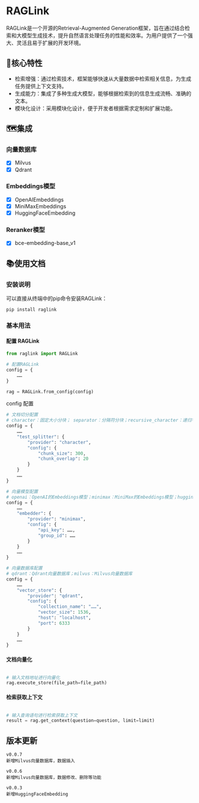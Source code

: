 # RAGLink

RAGLink是一个开源的Retrieval-Augmented Generation框架，旨在通过结合检索和大模型生成技术，提升自然语言处理任务的性能和效率。为用户提供了一个强大、灵活且易于扩展的开发环境。

## 🔑核心特性
- 检索增强：通过检索技术，框架能够快速从大量数据中检索相关信息，为生成任务提供上下文支持。
- 生成能力：集成了多种生成大模型，能够根据检索到的信息生成流畅、准确的文本。
- 模块化设计：采用模块化设计，便于开发者根据需求定制和扩展功能。

## 🗺️集成
### 向量数据库
- [x] Milvus
- [x] Qdrant

### Embeddings模型
- [x] OpenAIEmbeddings
- [x] MiniMaxEmbeddings
- [x] HuggingFaceEmbedding

### Reranker模型
- [x] bce-embedding-base_v1

## 📚使用文档

### 安装说明
可以直接从终端中的pip命令安装RAGLink：
```
pip install raglink
```

### 基本用法

#### 配置 RAGLink
```python
from raglink import RAGLink

# 配置RAGLink
config = {
    ……
}

rag = RAGLink.from_config(config)
```

config 配置
```python
# 文档切分配置
# character：固定大小分块； separator：分隔符分块；recursive_character：递归字符分割
config = {
    ……
    "test_splitter": {
        "provider": "character",
        "config": {
            "chunk_size": 300,
            "chunk_overlap": 20
        }
    }    
    ……
}

# 向量模型配置
# openai：OpenAI的Embeddings模型；minimax：MiniMax的Embeddings模型；huggingface：HuggingFace的Embeddings模型
config = {
    ……
    "embedder": {
        "provider": "minimax",
        "config": {
            "api_key": ……,
            "group_id": ……
        }
    }   
    ……
}

# 向量数据库配置
# qdrant：Qdrant向量数据库；milvus：Milvus向量数据库
config = {
    ……
    "vector_store": {
        "provider": "qdrant",
        "config": {
            "collection_name": "……",
            "vector_size": 1536,
            "host": "localhost",
            "port": 6333
        }
    }   
    ……
}

```

#### 文档向量化
```python

# 输入文档地址进行向量化
rag.execute_store(file_path=file_path)
```

#### 检索获取上下文

```python

# 输入查询语句进行检索获取上下文
result = rag.get_context(question=question, limit=limit)
```

## 版本更新

```angular2html
v0.0.7
新增Milvus向量数据库，数据插入

v0.0.6
新增Milvus向量数据库，数据修改、删除等功能

v0.0.3
新增HuggingFaceEmbedding


```